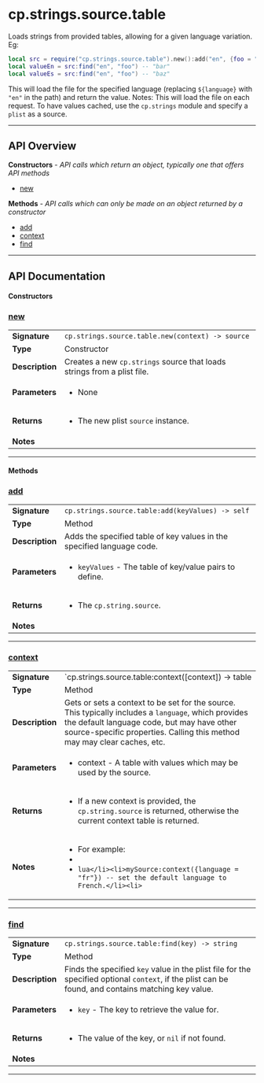 # cp.strings.source.table

Loads strings from provided tables, allowing for a given language variation. Eg:

```lua
local src = require("cp.strings.source.table").new():add("en", {foo = "bar"}):add("en", {foo = "baz"})
local valueEn = src:find("en", "foo") -- "bar"
local valueEs = src:find("en", "foo") -- "baz"
```

This will load the file for the specified language (replacing `${language}` with `"en"` in the path) and return the value.
Notes: This will load the file on each request. To have values cached, use the `cp.strings` module and specify a `plist` as a source.

---

## API Overview
**Constructors** - _API calls which return an object, typically one that offers API methods_
 * [new](#new)

**Methods** - _API calls which can only be made on an object returned by a constructor_
 * [add](#add)
 * [context](#context)
 * [find](#find)


---

## API Documentation

#### Constructors


### [new](#new)

|                                             |                                                                                     |
| --------------------------------------------|-------------------------------------------------------------------------------------|
| **Signature**                               | `cp.strings.source.table.new(context) -> source`                                                                    |
| **Type**                                    | Constructor                                                                     |
| **Description**                             | Creates a new `cp.strings` source that loads strings from a plist file.                                                                     |
| **Parameters**                              | <ul><li>None</li></ul> |
| **Returns**                                 | <ul><li>The new plist `source` instance.</li></ul>          |
| **Notes**                                   | <ul></ul> |

---

#### Methods


### [add](#add)

|                                             |                                                                                     |
| --------------------------------------------|-------------------------------------------------------------------------------------|
| **Signature**                               | `cp.strings.source.table:add(keyValues) -> self`                                                                    |
| **Type**                                    | Method                                                                     |
| **Description**                             | Adds the specified table of key values in the specified language code.                                                                     |
| **Parameters**                              | <ul><li>`keyValues`  - The table of key/value pairs to define.</li></ul> |
| **Returns**                                 | <ul><li>The `cp.string.source`.</li></ul>          |
| **Notes**                                   | <ul></ul> |

---


### [context](#context)

|                                             |                                                                                     |
| --------------------------------------------|-------------------------------------------------------------------------------------|
| **Signature**                               | `cp.strings.source.table:context([context]) -> table | self`                                                                    |
| **Type**                                    | Method                                                                     |
| **Description**                             | Gets or sets a context to be set for the source. This typically includes a `language`, which provides the default language code, but may have other source-specific properties. Calling this method may may clear caches, etc.                                                                     |
| **Parameters**                              | <ul><li>context   - A table with values which may be used by the source.</li></ul> |
| **Returns**                                 | <ul><li>If a new context is provided, the `cp.string.source` is returned, otherwise the current context table is returned.</li></ul>          |
| **Notes**                                   | <ul><li>For example:</li><li></li><li>```lua</li><li>mySource:context({language = "fr"}) -- set the default language to French.</li><li>```</li></ul> |

---


### [find](#find)

|                                             |                                                                                     |
| --------------------------------------------|-------------------------------------------------------------------------------------|
| **Signature**                               | `cp.strings.source.table:find(key) -> string`                                                                    |
| **Type**                                    | Method                                                                     |
| **Description**                             | Finds the specified `key` value in the plist file for the specified optional `context`, if the plist can be found, and contains matching key value.                                                                     |
| **Parameters**                              | <ul><li>`key`        - The key to retrieve the value for.</li></ul> |
| **Returns**                                 | <ul><li>The value of the key, or `nil` if not found.</li></ul>          |
| **Notes**                                   | <ul></ul> |

---


